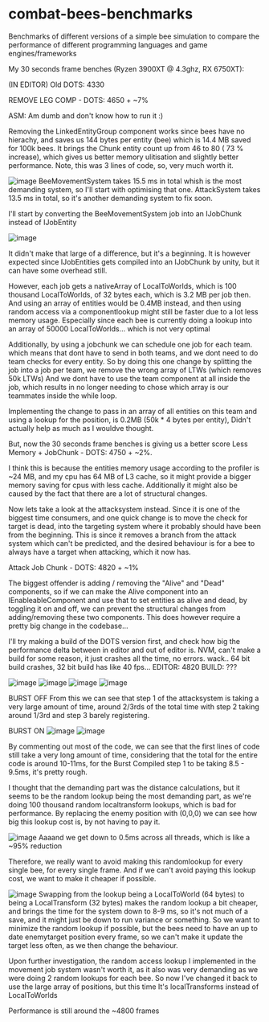 # combat-bees-benchmarks
Benchmarks of different versions of a simple bee simulation to compare the performance of different programming languages and game engines/frameworks

My 30 seconds frame benches (Ryzen 3900XT @ 4.3ghz, RX 6750XT):

(IN EDITOR)
Old DOTS: 4330

REMOVE LEG COMP - DOTS: 4650 + ~7%

ASM: Am dumb and don't know how to run it :)

Removing the LinkedEntityGroup component works since bees have no hierachy, and saves us 144 bytes per entity (bee) which is 14.4 MB saved for 100k bees.
It brings the Chunk entity count up from 46 to 80 ( 73 % increase), which gives us better memory ulitisation and slightly better performance. 
Note, this was 3 lines of code, so, very much worth it.


![image](https://github.com/ThorWhitemountain/combat-bees-benchmarks/assets/72937268/fe7081d8-948c-40fc-9ee7-3e4b8ca4973f)
BeeMovementSystem takes 15.5 ms in total whish is the most demanding system, so I'll start with optimising that one.
AttackSystem takes 13.5 ms in total, so it's another demanding system to fix soon.

I'll start by converting the BeeMovementSystem job into an IJobChunk instead of IJobEntity

![image](https://github.com/ThorWhitemountain/combat-bees-benchmarks/assets/72937268/0d30bc1e-a7f8-44f4-9bd3-f151cd1133a4)

It didn't make that large of a difference, but it's a beginning. It is however expected since IJobEntities gets compiled into an IJobChunk by unity, but it can have some overhead still.

However, each job gets a nativeArray of LocalToWorlds, which is 100 thousand LocalToWorlds, of 32 bytes each, which is 3.2 MB per job then. And using an array of entities would be 0.4MB instead, and then using random access via a componentlookup might still be faster due to a lot less memory usage. 
Especially  since each bee is currently doing a lookup into an array of 50000 LocalToWorlds... which is not very optimal

Additionally, by using a jobchunk we can schedule one job for each team. which means that dont have to send in both teams, and we dont need to do team checks for every entity.
So by doing this one change by splitting the job into a job per team, we remove the wrong array of LTWs (which removes 50k LTWs)
And we dont have to use the team component at all inside the job, which results in no longer needing to chose which array is our teammates inside the while loop. 

Implementing the change to pass in an array of all entities on this team and using a lookup for the position, is 0.2MB (50k * 4 bytes per entity), Didn't actually help as much as I wouldve thought.

But, now the 30 seconds frame benches is giving us a better score
Less Memory + JobChunk - DOTS: 4750 + ~2%.

I think this is because the entities memory usage according to the profiler is ~24 MB, and my cpu has 64 MB of L3 cache, so it might provide a bigger memory saving for cpus with less cache.
Additionally it might also be caused by the fact that there are a lot of structural changes.


Now lets take a look at the attacksystem instead. Since it is one of the biggest time consumers, and one quick change is to move the check for target is dead, into the targeting system
where it probably should have been from the beginning. This is since it removes a branch from the attack system which can't be predicted, and the desired behaviour is for a bee to always have a target when attacking, which it now has.

Attack Job Chunk - DOTS: 4820 + ~1%


The biggest offender is adding / removing the "Alive" and "Dead" components, so if we can make the Alive component into an IEnableableComponent and use that to set entities as alive and dead, by toggling it on and off, we can prevent the structural changes from adding/removing these two components. This does however require a pretty big change in the codebase...


I'll try making a build of the DOTS version first, and check how big the performance delta between in editor and out of editor is.
NVM, can't make a build for some reason, it just crashes all the time, no errors. wack.. 64 bit build crashes, 32 bit build has like 40 fps...
EDITOR: 4820
BUILD: ???


![image](https://github.com/ThorWhitemountain/combat-bees-benchmarks/assets/72937268/f4d347fe-c694-45a5-925d-4350d451db1f)
![image](https://github.com/ThorWhitemountain/combat-bees-benchmarks/assets/72937268/03f35e7e-e7c6-45b0-84c6-e366bcbefc05)
![image](https://github.com/ThorWhitemountain/combat-bees-benchmarks/assets/72937268/5d0bee59-56c0-44b1-a065-86664c6df1d9)
![image](https://github.com/ThorWhitemountain/combat-bees-benchmarks/assets/72937268/cbbbc1c2-a168-4ed6-93b5-515aa600a8a9)

BURST OFF
From this we can see that step 1 of the attacksystem is taking a very large amount of time, around 2/3rds of the total time
with step 2 taking around 1/3rd and step 3 barely registering.

BURST ON
![image](https://github.com/ThorWhitemountain/combat-bees-benchmarks/assets/72937268/8f864926-5c37-48fd-9cc3-e8d63e79c7ca)
![image](https://github.com/ThorWhitemountain/combat-bees-benchmarks/assets/72937268/d0cfab81-bdb7-4f31-90b9-16e9df054cfb)

By commenting out most of the code, we can see that the first lines of code still take a very long amount of time, considering that the total for the entire code is around 10-11ms, for the 
Burst Compiled step 1 to be taking 8.5 - 9.5ms, it's pretty rough.

I thought that the demanding part was the distance calculations, but it seems to be the random lookup being the most demanding part, as we're doing 100 thousand random localtransform lookups, which is bad for performance. 
By replacing the enemy position with (0,0,0) we can see how big this lookup cost is, by not having to pay it.

![image](https://github.com/ThorWhitemountain/combat-bees-benchmarks/assets/72937268/54056a61-7555-4d48-88c0-07badedd7d8f)
Aaaand we get down to  0.5ms across all threads, which is like a ~95% reduction

Therefore, we really want to avoid making this randomlookup for every single bee, for every single frame.
And if we can't avoid paying this lookup cost, we want to make it cheaper if possible. 

![image](https://github.com/ThorWhitemountain/combat-bees-benchmarks/assets/72937268/2622aaec-a4f4-41a0-99b9-18f4e001a1ab)
Swapping from the lookup being a LocalToWorld (64 bytes) to being a LocalTransform (32 bytes) makes the random lookup a bit cheaper, and brings the time for the system down to 8-9 ms, 
so it's not much of a save, and it might just be down to run variance or something. 
So we want to minimize the random lookup if possible, but the bees need to have an up to date enemytarget position every frame, so we can't make it update the target less often,
as we then change the behaviour.

Upon further investigation, the random access lookup I implemented in the movement job system wasn't worth it, as it also was very demanding as we were doing 2 random lookups for each bee. 
So now I've changed it back to use the large array of positions, but this time It's localTransforms instead of LocalToWorlds

Performance is still around the ~4800 frames



